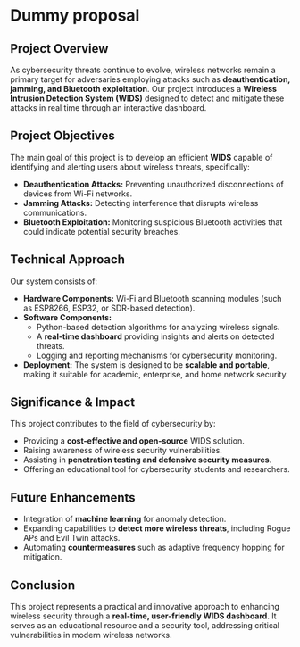 # **Dummy proposal**

## **Project Overview**
As cybersecurity threats continue to evolve, wireless networks remain a primary target for adversaries employing attacks such as **deauthentication, jamming, and Bluetooth exploitation**. Our project introduces a **Wireless Intrusion Detection System (WIDS)** designed to detect and mitigate these attacks in real time through an interactive dashboard.

## **Project Objectives**
The main goal of this project is to develop an efficient **WIDS** capable of identifying and alerting users about wireless threats, specifically:
- **Deauthentication Attacks:** Preventing unauthorized disconnections of devices from Wi-Fi networks.
- **Jamming Attacks:** Detecting interference that disrupts wireless communications.
- **Bluetooth Exploitation:** Monitoring suspicious Bluetooth activities that could indicate potential security breaches.

## **Technical Approach**
Our system consists of:
- **Hardware Components:** Wi-Fi and Bluetooth scanning modules (such as ESP8266, ESP32, or SDR-based detection).
- **Software Components:**
  - Python-based detection algorithms for analyzing wireless signals.
  - A **real-time dashboard** providing insights and alerts on detected threats.
  - Logging and reporting mechanisms for cybersecurity monitoring.
- **Deployment:** The system is designed to be **scalable and portable**, making it suitable for academic, enterprise, and home network security.

## **Significance & Impact**
This project contributes to the field of cybersecurity by:
- Providing a **cost-effective and open-source** WIDS solution.
- Raising awareness of wireless security vulnerabilities.
- Assisting in **penetration testing and defensive security measures**.
- Offering an educational tool for cybersecurity students and researchers.

## **Future Enhancements**
- Integration of **machine learning** for anomaly detection.
- Expanding capabilities to **detect more wireless threats**, including Rogue APs and Evil Twin attacks.
- Automating **countermeasures** such as adaptive frequency hopping for mitigation.

## **Conclusion**
This project represents a practical and innovative approach to enhancing wireless security through a **real-time, user-friendly WIDS dashboard**. It serves as an educational resource and a security tool, addressing critical vulnerabilities in modern wireless networks.
